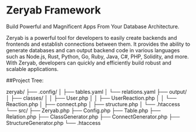 # Zeryab Framework
Build Powerful and Magnificent Apps From Your Database Architecture.

Zeryab is a powerful tool for developers to easily create backends and frontends and establish connections between them. It provides the ability to generate databases and can output backend code in various languages such as Node.js, Rust, Python, Go, Ruby, Java, C#, PHP, Solidity, and more. With Zeryab, developers can quickly and efficiently build robust and scalable applications.

##Project Tree:

zeryab/
├── .config/
│   ├── tables.yaml
│   └── relations.yaml
├── output/
│   ├── classes/
│   │   ├── User.php
│   │   ├── UserReaction.php
│   │   └── Reaction.php
│   ├── connect.php
│   ├── structure.php
│   └── .htaccess
└── src/
    ├── Zeryab.php
    ├── Config.php
    ├── Table.php
    ├── Relation.php
    ├── ClassGenerator.php
    ├── ConnectGenerator.php
    ├── StructureGenerator.php
    └── .htaccess
